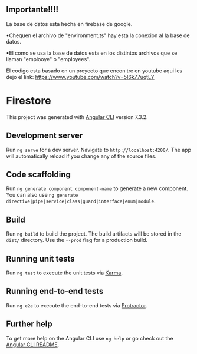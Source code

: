 ## Importante!!!!
La base de datos esta hecha en firebase de google.

•Chequen el archivo de "environment.ts" hay esta la conexion al la base de datos.

•El como se usa la base de datos esta en los distintos archivos que se llaman "emplooye" o "employees".

El codigo esta basado en un proyecto que encon tre en youtube aqui les dejo el link:
https://www.youtube.com/watch?v=5I6k77uqtLY

# Firestore

This project was generated with [Angular CLI](https://github.com/angular/angular-cli) version 7.3.2.

## Development server

Run `ng serve` for a dev server. Navigate to `http://localhost:4200/`. The app will automatically reload if you change any of the source files.

## Code scaffolding

Run `ng generate component component-name` to generate a new component. You can also use `ng generate directive|pipe|service|class|guard|interface|enum|module`.

## Build

Run `ng build` to build the project. The build artifacts will be stored in the `dist/` directory. Use the `--prod` flag for a production build.

## Running unit tests

Run `ng test` to execute the unit tests via [Karma](https://karma-runner.github.io).

## Running end-to-end tests

Run `ng e2e` to execute the end-to-end tests via [Protractor](http://www.protractortest.org/).

## Further help

To get more help on the Angular CLI use `ng help` or go check out the [Angular CLI README](https://github.com/angular/angular-cli/blob/master/README.md).
